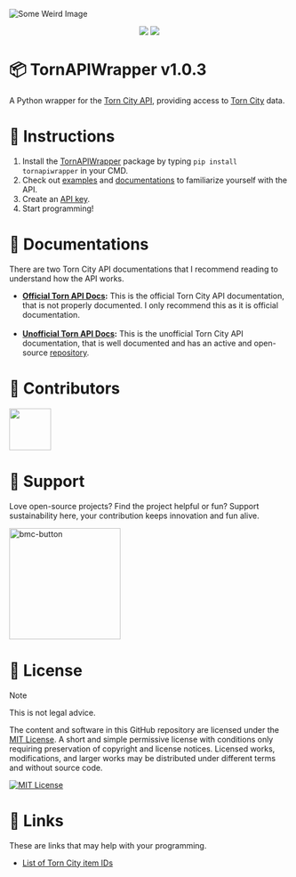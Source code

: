 ![Some Weird Image](https://github.com/cxdzc/TornAPIWrapper/assets/110936008/271aa9c8-280e-4fd9-be9e-cd8b88d53329)

<p align="center">
<a href="https://pypi.org/project/TornAPIWrapper/"><img src=https://img.shields.io/pypi/v/TornAPIWrapperr.svg></a>
<a href="https://pypi.org/project/TornAPIWrapper/"><img src=https://img.shields.io/pypi/pyversions/TornAPIWrapperr.svg></a>
</p>

# 📦 TornAPIWrapper v1.0.3
A Python wrapper for the [Torn City API](https://www.torn.com/api.html), providing access to [Torn City](https://www.torn.com) data.

# 📠 Instructions
1. Install the [TornAPIWrapper](https://pypi.org/project/TornAPIWrapper) package by typing `pip install tornapiwrapper` in your CMD.
2. Check out [examples](https://github.com/cxdzc/TornAPIWrapper/tree/main/Examples) and [documentations](https://github.com/cxdzc/TornAPIWrapper#-documentations) to familiarize yourself with the API.
3. Create an [API key](https://www.torn.com/preferences.php#tab=api).
4. Start programming!

# 📑 Documentations
There are two Torn City API documentations that I recommend reading to understand how the API works.

- **[Official Torn API Docs](https://www.torn.com/api.html):** This is the official Torn City API documentation, that is not properly documented. I only recommend this as it is official documentation.
<br><br>
- **[Unofficial Torn API Docs](https://tornapi.tornplayground.eu):** This is the unofficial Torn City API documentation, that is well documented and has an active and open-source [repository](https://github.com/Torn-Playground/tornapi-documentation).

# 💝 Contributors
<a href="https://github.com/cxdzc/tornapiwrapper/graphs/contributors">
  <img width="75" src="https://contrib.rocks/image?repo=cxdzc/tornapiwrapper"/>
</a>

# 💌 Support
Love open-source projects? Find the project helpful or fun? Support sustainability here, your contribution keeps innovation and fun alive.

<a rel="license" href="https://www.buymeacoffee.com/cxdzc"><img width="200" alt="bmc-button" src="https://github.com/cxdzc/TornAPIWrapper/assets/110936008/494a782f-e327-4d07-8821-e962f03842e4"></a>

# 📜 License
> [!NOTE]
> This is not legal advice.

The content and software in this GitHub repository are licensed under the [MIT License](https://github.com/cxdzc/TornAPIWrapper/blob/main/LICENSE). A short and simple permissive license with conditions only requiring preservation of copyright and license notices. Licensed works, modifications, and larger works may be distributed under different terms and without source code.

<a rel="license" href="https://github.com/cxdzc/TornAPIWrapper/blob/main/LICENSE"><img alt="MIT License" src="https://img.shields.io/badge/License-MIT-ab1436"/></a>

# 🔗 Links
These are links that may help with your programming.

- [List of Torn City item IDs](https://www.tornstats.com/items)
